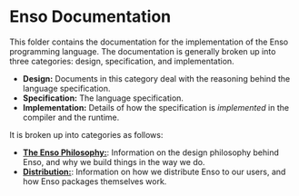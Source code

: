 # Enso Documentation
This folder contains the documentation for the implementation of the Enso
programming language. The documentation is generally broken up into three
categories: design, specification, and implementation.

- **Design:** Documents in this category deal with the reasoning behind the 
  language specification.
- **Specification:** The language specification.
- **Implementation:** Details of how the specification is _implemented_ in the
  compiler and the runtime.

It is broken up into categories as follows:

- [**The Enso Philosophy:**](./enso-philosophy.md): Information on the design
  philosophy behind Enso, and why we build things in the way we do.
- [**Distribution:**](./distirbution): Information on how we distribute Enso to
  our users, and how Enso packages themselves work.

